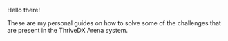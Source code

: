Hello there!

These are my personal guides on how to solve some of the challenges that are present in the ThriveDX Arena system.
